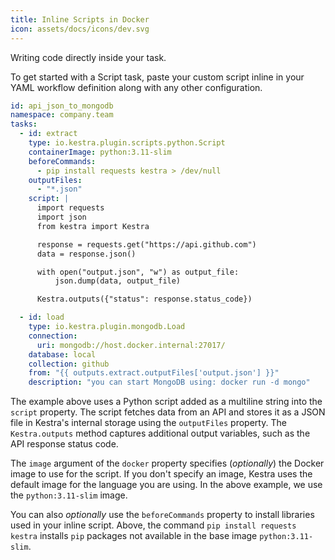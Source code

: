 ```yaml
---
title: Inline Scripts in Docker
icon: assets/docs/icons/dev.svg
---
```


Writing code directly inside your task.

To get started with a Script task, paste your custom script inline in your YAML workflow definition along with any other configuration.

```yaml
id: api_json_to_mongodb
namespace: company.team
tasks:
  - id: extract
    type: io.kestra.plugin.scripts.python.Script
    containerImage: python:3.11-slim
    beforeCommands:
      - pip install requests kestra > /dev/null
    outputFiles:
      - "*.json"
    script: |
      import requests
      import json
      from kestra import Kestra

      response = requests.get("https://api.github.com")
      data = response.json()

      with open("output.json", "w") as output_file:
          json.dump(data, output_file)

      Kestra.outputs({"status": response.status_code})

  - id: load
    type: io.kestra.plugin.mongodb.Load
    connection:
      uri: mongodb://host.docker.internal:27017/
    database: local
    collection: github
    from: "{{ outputs.extract.outputFiles['output.json'] }}"
    description: "you can start MongoDB using: docker run -d mongo"
```

The example above uses a Python script added as a multiline string into the `script` property. The script fetches data from an API and stores it as a JSON file in Kestra's internal storage using the `outputFiles` property. The `Kestra.outputs` method captures additional output variables, such as the API response status code.

The `image` argument of the `docker` property specifies (*optionally*) the Docker image to use for the script. If you don't specify an image, Kestra uses the default image for the language you are using. In the above example, we use the `python:3.11-slim` image.

You can also *optionally* use the `beforeCommands` property to install libraries used in your inline script. Above, the command `pip install requests kestra` installs `pip` packages not available in the base image `python:3.11-slim`.
